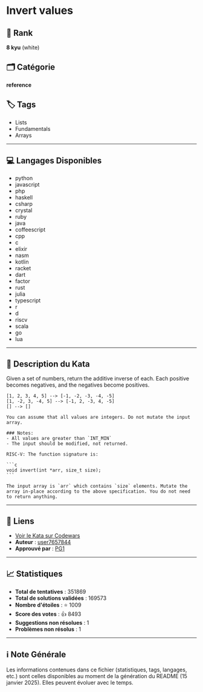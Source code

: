 # Invert values

## 🏅 Rank
**8 kyu** (white)

## 🗂️ Catégorie
**reference**

## 🏷️ Tags
- Lists
- Fundamentals
- Arrays

---

## 💻 Langages Disponibles
- python
- javascript
- php
- haskell
- csharp
- crystal
- ruby
- java
- coffeescript
- cpp
- c
- elixir
- nasm
- kotlin
- racket
- dart
- factor
- rust
- julia
- typescript
- r
- d
- riscv
- scala
- go
- lua

---

## 📜 Description du Kata

Given a set of numbers, return the additive inverse of each. Each positive becomes negatives, and the negatives become positives.

```
[1, 2, 3, 4, 5] --> [-1, -2, -3, -4, -5]
[1, -2, 3, -4, 5] --> [-1, 2, -3, 4, -5]
[] --> []
```

```if:javascript,python,ruby,php,elixir,dart,go,lua
You can assume that all values are integers. Do not mutate the input array.
```

```if:c,riscv
### Notes:
- All values are greater than `INT_MIN`
- The input should be modified, not returned.
```

~~~if:riscv
RISC-V: The function signature is:

```c
void invert(int *arr, size_t size);
```

The input array is `arr` which contains `size` elements. Mutate the array in-place according to the above specification. You do not need to return anything.
~~~


---

## 🔗 Liens
- [Voir le Kata sur Codewars](https://www.codewars.com/kata/5899dc03bc95b1bf1b0000ad)
- **Auteur** : [user7657844](https://www.codewars.com/users/user7657844)
- **Approuvé par** : [PG1](https://www.codewars.com/users/PG1)

---

## 📈 Statistiques
- **Total de tentatives** : 351869
- **Total de solutions validées** : 169573
- **Nombre d'étoiles** : ⭐ 1009
- **Score des votes** : 👍 8493
- **Suggestions non résolues** : 1
- **Problèmes non résolus** : 1

---

## ℹ️ Note Générale
Les informations contenues dans ce fichier (statistiques, tags, langages, etc.) sont celles disponibles au moment de la génération du README (15 janvier 2025). Elles peuvent évoluer avec le temps.

